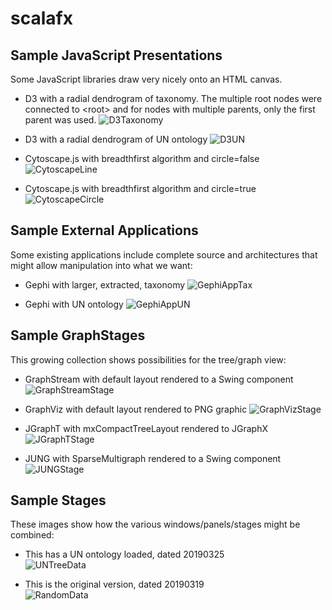 # scalafx

## Sample JavaScript Presentations

Some JavaScript libraries draw very nicely onto an HTML canvas.

* D3 with a radial dendrogram of taxonomy.  The multiple root nodes were connected to \<root\> and for nodes with multiple parents, only the first parent was used.  ![D3Taxonomy](/doc/D3Taxonomy.png?raw=True")

* D3 with a radial dendrogram of UN ontology ![D3UN](/doc/D3UN.png?raw=True")

* Cytoscape.js with breadthfirst algorithm and circle=false ![CytoscapeLine](/doc/CytoscapeBreadthFirstLine.png?raw=True")

* Cytoscape.js with breadthfirst algorithm and circle=true ![CytoscapeCircle](/doc/CytoscapeBreadthFirstCircle.png?raw=True")

## Sample External Applications

Some existing applications include complete source and architectures that might allow manipulation into what we want:

* Gephi with larger, extracted, taxonomy ![GephiAppTax](/doc/taxonomy3.png?raw=True")

* Gephi with UN ontology ![GephiAppUN](/doc/Gephi.png?raw=True")


## Sample GraphStages

This growing collection shows possibilities for the tree/graph view:

* GraphStream with default layout rendered to a Swing component ![GraphStreamStage](/doc/GraphStream.png?raw=True")

* GraphViz with default layout rendered to PNG graphic ![GraphVizStage](/doc/GraphViz.png?raw=True")

* JGraphT with mxCompactTreeLayout rendered to JGraphX ![JGraphTStage](/doc/JGraphT.png?raw=True")

* JUNG with SparseMultigraph rendered to a Swing component ![JUNGStage](/doc/JUNG.png?raw=True")


## Sample Stages

These images show how the various windows/panels/stages might be combined:

* This has a UN ontology loaded, dated 20190325<br>![UNTreeData](/doc/Linnaeus20190325a.PNG?raw=True")

* This is the original version, dated 20190319<br>![RandomData](/doc/Linnaeus20190319.PNG?raw=True")
